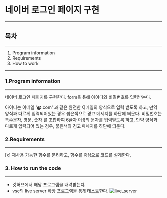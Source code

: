 # 네이버 로그인 페이지 구현
---




## 목차
---
1. Program information
2. Requirements
3. How to work
---

### 1.Program information
---
네이버 로그인 페이지를 구현한다.
form을 통해 아이디와 비밀번호를 입력받는다. 

아이디는 이메일 '___@___.com' 과 같은 완전한 이메일의 양식으로 입력 받도록 하고, 만약 양식과 다르게 입력되어있는 경우 붉은색으로 경고 메세지를 하단에 띄운다. 
비밀번호는 특수문자, 영문, 숫자 를 조합하여 6글자 이상의 문자를 입력받도록 하고, 만약 양식과 다르게 입력되어 있는 경우, 붉은색의 경고 메세지를 하단에 띄운다. 


### 2.Requirements
---
[x] 재사용 가능한 함수를 분리하고, 함수를 중심으로 코드를 설계한다. 



### 3. How to run the code
---
- 깃허브에서 해당 프로그램을 내려받는다. 
- vsc의 live server 확장 프로그램을 통해 테스트한다.
  ![live_server](https://github.com/chaeyoungg/js_naverlogin/blob/main/%EB%9D%BC%EC%9D%B4%EB%B8%8C%EC%84%9C%EB%B2%84.png)

